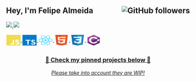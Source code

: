 ## Hey, I'm Felipe Almeida <img align="right" alt="GitHub followers" src="https://visitor-badge.glitch.me/badge?page_id=github/fgalmeida">
 <div>
  <a href="https://github.com/fgalmeida">
  <img height="180em" src="https://github-readme-stats.vercel.app/api?username=fgalmeida&show_icons=true&hide_border=true" />
  <img height="180em" src="https://github-readme-stats.vercel.app/api/top-langs/?username=fgalmeida&layout=compact&hide_border=true" />
<div>
<div style="display: inline_block"><br>
  <img align="center" alt="Fga-Js" height="30" width="40" src="https://raw.githubusercontent.com/devicons/devicon/master/icons/javascript/javascript-plain.svg">
  <img align="center" alt="Fga-Ts" height="30" width="40" src="https://raw.githubusercontent.com/devicons/devicon/master/icons/typescript/typescript-plain.svg">
  <img align="center" alt="Fga-React" height="30" width="40" src="https://raw.githubusercontent.com/devicons/devicon/master/icons/react/react-original.svg">
  <img align="center" alt="Fga-HTML" height="30" width="40" src="https://raw.githubusercontent.com/devicons/devicon/master/icons/html5/html5-original.svg">
  <img align="center" alt="Fga-CSS" height="30" width="40" src="https://raw.githubusercontent.com/devicons/devicon/master/icons/css3/css3-original.svg">
  <img align="center" alt="Fga-Csharp" height="30" width="40" src="https://raw.githubusercontent.com/devicons/devicon/master/icons/csharp/csharp-original.svg">
</div>
  
  ##
  
<div>
  <h3 align="center"> 🔽 Check my pinned projects below 🔽 </h3>
<p align="center">
  <i> Please take into account they are WIP! </i>
</p>
</div>
